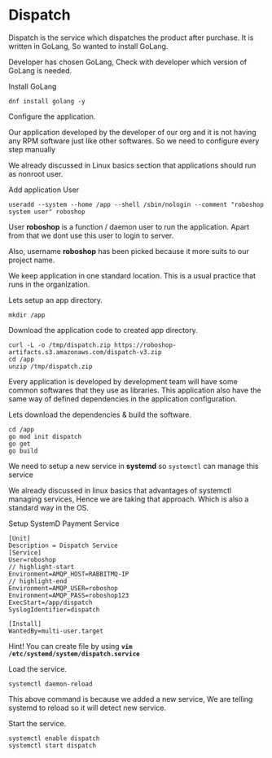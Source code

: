 # Dispatch 

Dispatch is the service which dispatches the product after purchase. It is written in GoLang, So wanted to install GoLang.

Developer has chosen GoLang, Check with developer which version of GoLang is needed.

Install GoLang

```shell 
dnf install golang -y
```

Configure the application.

Our application developed by the developer of our org and it is not having any RPM software just like other softwares. So we need to configure every step manually

We already discussed in Linux basics section that applications should run as nonroot user.

Add application User

```shell 
useradd --system --home /app --shell /sbin/nologin --comment "roboshop system user" roboshop
```

User **roboshop** is a function / daemon user to run the application. Apart from that we dont use this user to login to server.

Also, username **roboshop** has been picked because it more suits to our project name.

We keep application in one standard location. This is a usual practice that runs in the organization.

Lets setup an app directory.

```shell
mkdir /app 
```

Download the application code to created app directory.

```shell
curl -L -o /tmp/dispatch.zip https://roboshop-artifacts.s3.amazonaws.com/dispatch-v3.zip 
cd /app 
unzip /tmp/dispatch.zip
```

Every application is developed by development team will have some common softwares that they use as libraries. This application also have the same way of defined dependencies in the application configuration.

Lets download the dependencies & build the software.

```shell 
cd /app 
go mod init dispatch
go get 
go build
```

We need to setup a new service in **systemd** so `systemctl` can manage this service

We already discussed in linux basics that advantages of systemctl managing services, Hence we are taking that approach. Which is also a standard way in the OS.

Setup SystemD Payment Service

```unit file (systemd) title=/etc/systemd/system/dispatch.service
[Unit]
Description = Dispatch Service
[Service]
User=roboshop
// highlight-start
Environment=AMQP_HOST=RABBITMQ-IP
// highlight-end
Environment=AMQP_USER=roboshop
Environment=AMQP_PASS=roboshop123
ExecStart=/app/dispatch
SyslogIdentifier=dispatch

[Install]
WantedBy=multi-user.target
```

Hint! You can create file by using **`vim /etc/systemd/system/dispatch.service`**

Load the service.

```shell 
systemctl daemon-reload
```

This above command is because we added a new service, We are telling systemd to reload so it will detect new service.

Start the service.

```shell 
systemctl enable dispatch 
systemctl start dispatch
```